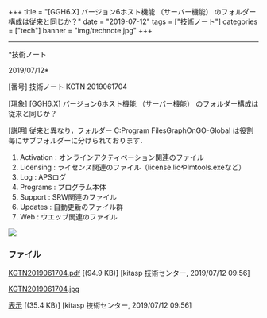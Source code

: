 ﻿+++
title = "[GGH6.X] バージョン6ホスト機能 （サーバー機能） のフォルダー構成は従来と同じか？"
date = "2019-07-12"
tags = ["技術ノート"]
categories = ["tech"]
banner = "img/technote.jpg"
+++

-----------------------------------------------------------------------------------------------------------------------------

*技術ノート

2019/07/12*


[番号]
技術ノート KGTN 2019061704

[現象]
[GGH6.X] バージョン6ホスト機能 （サーバー機能）
のフォルダー構成は従来と同じか？

[説明]
従来と異なり，フォルダー C:Program FilesGraphOnGO-Global
は役割毎にサブフォルダーに分けられております．

1. Activation : オンラインアクティベーション関連のファイル
2. Licensing : ライセンス関連のファイル（license.licやlmtools.exeなど）
3. Log : APSログ
4. Programs : プログラム本体
5. Support : SRW関連のファイル
6. Updates : 自動更新のファイル群
7. Web : ウエッブ関連のファイル

![](http://techreport.kitasp.net/attachments/download/4305/KGTN2019061704.jpg)


### ファイル

 
 


[KGTN2019061704.pdf](http://techreport.kitasp.net/attachments/download/4304/KGTN2019061704.pdf)
 [(94.9 KB)] [kitasp 技術センター, 2019/07/12
09:56]

[KGTN2019061704.jpg](http://techreport.kitasp.net/attachments/download/4305/KGTN2019061704.jpg)

[表示](http://techreport.kitasp.net/attachments/4305/KGTN2019061704.jpg "表示")
 [(35.4 KB)] [kitasp 技術センター, 2019/07/12
09:56]


 


 

